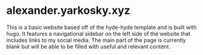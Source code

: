 # alexander.yarkosky.xyz

This is a basic website based off of the hyde-hyde template and is built with hugo. It features a navigational sidebar on the left side of the website that includes links to my social media. The main part of the page is currently blank but will be able to be filled with useful and relevant content.
